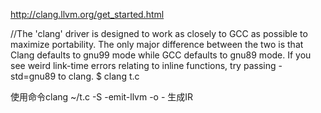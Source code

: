 http://clang.llvm.org/get_started.html

//The 'clang' driver is designed to work as closely to GCC as possible to maximize portability. The only major difference between the two is that Clang defaults to gnu99 mode while GCC defaults to gnu89 mode. If you see weird link-time errors relating to inline functions, try passing -std=gnu89 to clang.
$ clang t.c

使用命令clang ~/t.c -S -emit-llvm -o - 生成IR
